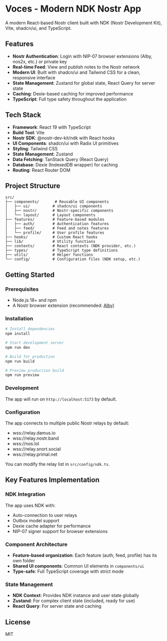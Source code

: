 # Voces - Modern NDK Nostr App

A modern React-based Nostr client built with NDK (Nostr Development Kit), Vite, shadcn/ui, and TypeScript.

## Features

- **Nostr Authentication**: Login with NIP-07 browser extensions (Alby, nos2x, etc.) or private key
- **Real-time Feed**: View and publish notes to the Nostr network
- **Modern UI**: Built with shadcn/ui and Tailwind CSS for a clean, responsive interface
- **State Management**: Zustand for global state, React Query for server state
- **Caching**: Dexie-based caching for improved performance
- **TypeScript**: Full type safety throughout the application

## Tech Stack

- **Framework**: React 19 with TypeScript
- **Build Tool**: Vite
- **Nostr SDK**: @nostr-dev-kit/ndk with React hooks
- **UI Components**: shadcn/ui with Radix UI primitives
- **Styling**: Tailwind CSS
- **State Management**: Zustand
- **Data Fetching**: TanStack Query (React Query)
- **Database**: Dexie (IndexedDB wrapper) for caching
- **Routing**: React Router DOM

## Project Structure

```
src/
├── components/       # Reusable UI components
│   ├── ui/          # shadcn/ui components
│   ├── nostr/       # Nostr-specific components
│   └── layout/      # Layout components
├── features/        # Feature-based modules
│   ├── auth/        # Authentication features
│   ├── feed/        # Feed and notes features
│   └── profile/     # User profile features
├── hooks/           # Custom React hooks
├── lib/             # Utility functions
├── contexts/        # React contexts (NDK provider, etc.)
├── types/           # TypeScript type definitions
├── utils/           # Helper functions
└── config/          # Configuration files (NDK setup, etc.)
```

## Getting Started

### Prerequisites

- Node.js 18+ and npm
- A Nostr browser extension (recommended: [Alby](https://getalby.com/))

### Installation

```bash
# Install dependencies
npm install

# Start development server
npm run dev

# Build for production
npm run build

# Preview production build
npm run preview
```

### Development

The app will run on `http://localhost:5173` by default.

### Configuration

The app connects to multiple public Nostr relays by default:
- wss://relay.damus.io
- wss://relay.nostr.band
- wss://nos.lol
- wss://relay.snort.social
- wss://relay.primal.net

You can modify the relay list in `src/config/ndk.ts`.

## Key Features Implementation

### NDK Integration

The app uses NDK with:
- Auto-connection to user relays
- Outbox model support
- Dexie cache adapter for performance
- NIP-07 signer support for browser extensions

### Component Architecture

- **Feature-based organization**: Each feature (auth, feed, profile) has its own folder
- **Shared UI components**: Common UI elements in `components/ui`
- **Type-safe**: Full TypeScript coverage with strict mode

### State Management

- **NDK Context**: Provides NDK instance and user state globally
- **Zustand**: For complex client state (included, ready for use)
- **React Query**: For server state and caching

## License

MIT
